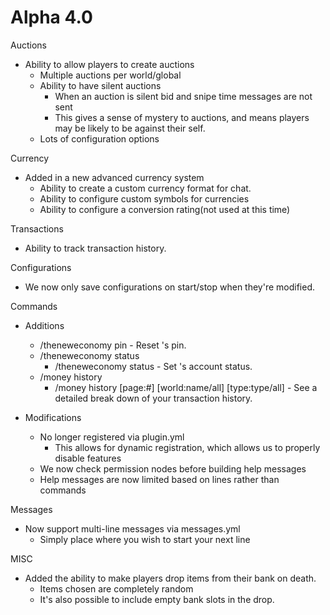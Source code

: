 Alpha 4.0
===========
Auctions
- Ability to allow players to create auctions
  - Multiple auctions per world/global
  - Ability to have silent auctions
    - When an auction is silent bid and snipe time messages are not sent
    - This gives a sense of mystery to auctions, and means players may be likely to be against their self.
  - Lots of configuration options
  
Currency
- Added in a new advanced currency system
  - Ability to create a custom currency format for chat.
  - Ability to configure custom symbols for currencies
  - Ability to configure a conversion rating(not used at this time)
  
Transactions
- Ability to track transaction history.

Configurations
- We now only save configurations on start/stop when they're modified.

Commands
- Additions
  - /theneweconomy pin <username> <new pin> - Reset <username>'s pin.
  - /theneweconomy status
    - /theneweconomy status <username> <status> - Set <username>'s account status.
  - /money history
    - /money history [page:#] [world:name/all] [type:type/all] - See a detailed break down of your transaction history.

- Modifications
  - No longer registered via plugin.yml
    - This allows for dynamic registration, which allows us to properly disable features
  - We now check permission nodes before building help messages
  - Help messages are now limited based on lines rather than commands

Messages
- Now support multi-line messages via messages.yml
  - Simply place <newline> where you wish to start your next line
  
MISC
- Added the ability to make players drop items from their bank on death.
  - Items chosen are completely random
  - It's also possible to include empty bank slots in the drop.